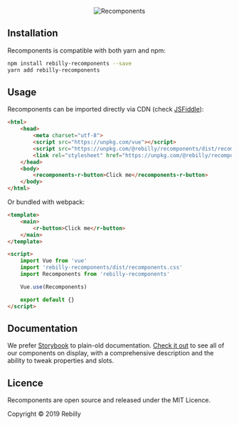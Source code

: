 <p align="center">
    <img alt="Recomponents" src="https://media.giphy.com/media/Up1Otz0EISNQcDGmlc/giphy.gif">
</p>

## Installation

Recomponents is compatible with both yarn and npm:

```bash
npm install rebilly-recomponents --save
yarn add rebilly-recomponents
```

## Usage

Recomponents can be imported directly via CDN (check [JSFiddle](https://jsfiddle.net/kjz0h3pb/)):

```html
<html>
    <head>
        <meta charset="utf-8">
        <script src="https://unpkg.com/vue"></script>
        <script src="https://unpkg.com/@rebilly/recomponents/dist/recomponents.js"></script>
        <link rel="stylesheet" href="https://unpkg.com/@rebilly/recomponents/dist/recomponents.css">
    </head>
    <body>
        <recomponents-r-button>Click me</recomponents-r-button>
    </body>
</html>
```

Or bundled with webpack:

```html
<template>
    <main>
        <r-button>Click me</r-button>
    </main>
</template>

<script>
    import Vue from 'vue'
    import 'rebilly-recomponents/dist/recomponents.css'
    import Recomponents from 'rebilly-recomponents'

    Vue.use(Recomponents)

    export default {}
</script>
```

## Documentation

We prefer [Storybook](https://storybook.js.org/) to plain-old documentation. [Check it out](https://recomponents.rebilly.com/) to see all of our components on display, with a comprehensive description and the ability to tweak properties and slots.

## Licence

Recomponents are open source and released under the MIT Licence.

Copyright © 2019 Rebilly
